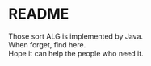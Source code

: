 README
==================
Those sort ALG is implemented by Java. <br/>
    When forget, find here. <br/>
    Hope it can help the people who need it.

